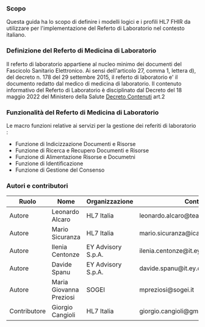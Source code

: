 ### Scopo
Questa guida ha lo scopo di definire i modelli logici e i profili HL7 FHIR da utilizzare per l'implementazione del Referto di Laboratorio nel contesto italiano. 



### Definizione del Referto di Medicina di Laboratorio
Il referto di laboratorio appartiene al nucleo minimo dei documenti del Fascicolo Sanitario Elettronico.
Ai sensi dell'articolo 27, comma 1, lettera d), del  decreto n. 178 del 29 settembre 2015,  il referto di laboratorio e' il documento redatto dal medico di medicina di laboratorio. 
Il contenuto informativo del Referto di Laboratorio è disciplinato dal Decreto del 18 maggio 2022 del Ministero della Salute [Decreto Contenuti]([http://hl7.org/fhir](https://www.gazzettaufficiale.it/eli/id/2022/07/11/22A03960/sg)) art.2 


### Funzionalità del Referto di Medicina di Laboratorio
Le macro funzioni relative ai servizi per la gestione dei referiti di laboratorio : 

- Funzione di Indicizzazione Documenti e Risorse
- Funzione di Ricerca e Recupero Documenti e Risorse
- Funzione di Alimentazione Risorse e Documetni
- Funzione di Identificazione
- Funzione di Gestione del Consenso

### Autori e contributori

<table>
<thead>
<tr class="header">
<th>Ruolo</th>
<th>Nome</th>
<th>Organizzazione</th>
<th>Contatto</th>
</tr>
</thead>
<tbody>
<tr class="odd">
<td>Autore</td>
<td>Leonardo Alcaro</td>
<td>HL7 Italia</td>
<td>leonardo.alcaro@teamdigitale.governo.it</td>
</tr>
<tr class="even">
<td>Autore</td>
<td>Mario Sicuranza</td>
<td>HL7 Italia</td>
<td>mario.sicuranza@icar.cnr.it</td>
</tr>
<tr class="odd">
<td>Autore</td>
<td>Ilenia Centonze</td>
<td>EY Advisory S.p.A.</td>
<td>ilenia.centonze@it.ey.com</td>
</tr>
<tr class="odd">
<td>Autore</td>
<td>Davide Spanu</td>
<td>EY Advisory S.p.A.</td>
<td>davide.spanu@it.ey.com</td>
</tr>
<tr class="even">
<td>Autore</td>
<td>Maria Giovanna Preziosi</td>
<td>SOGEI</td>
<td>mpreziosi@sogei.it</td>
</tr>
<tr class="odd">
<td>Contributore</td>
<td>Giorgio Cangioli</td>
<td>HL7 Italia</td>
<td>giorgio.cangioli@gmail.com</td>
</tr>
</tbody>
</table>
